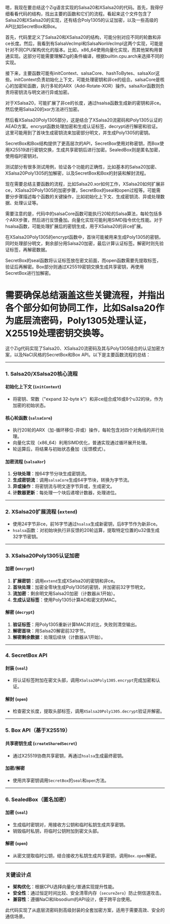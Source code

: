 嗯，我现在要总结这个Zig语言实现的Salsa20和XSalsa20的代码。首先，我得仔细看看代码的结构，找出主要的函数和它们的流程。看起来这个文件包含了Salsa20和XSalsa20的实现，还有结合Poly1305的认证加密，以及一些高级的API比如SecretBox和Box。

首先，代码里定义了Salsa20和XSalsa20的结构，可能分别对应不同的轮数和非ce长度。然后，我看到有SalsaVecImpl和SalsaNonVecImpl这两个实现，可能是针对不同CPU架构优化的版本。比如，x86_64使用向量化实现，而其他架构用普通实现。这部分可能需要理解Zig的条件编译，根据builtin.cpu.arch来选择不同的实现。

接下来，主要函数可能有initContext、salsaCore、hashToBytes、salsaXor这些。initContext负责初始化上下文，可能处理密钥和非ce的组合。salsaCore是核心的加密轮函数，执行多轮的ARX（Add-Rotate-XOR）操作。salsaXor函数则负责将密钥流与明文进行异或加密。

对于XSalsa20，可能扩展了非ce的长度，通过hsalsa函数生成新的密钥和非ce。然后使用Salsa20的xor方法进行加密。

然后看XSalsa20Poly1305部分，这是结合了XSalsa20流密码和Poly1305认证的AEAD方案。encrypt函数处理加密和生成认证标签，decrypt进行解密和验证。这里可能用到了首块生成密钥流来加密部分明文，并生成Poly1305的密钥。

SecretBox和Box结构提供了更高层次的API，SecretBox使用对称密钥，而Box使用X25519进行密钥交换，生成共享密钥后进行加密。SealedBox则是匿名加密，使用临时密钥对。

测试部分有很多测试用例，验证各个功能的正确性，比如基本的Salsa20加密、XSalsa20Poly1305的加解密，以及SecretBox和Box的封装和解封流程。

现在需要总结主要函数的流程，比如Salsa20.xor如何工作，XSalsa20如何扩展非ce，XSalsa20Poly1305的加密步骤，SecretBox的seal和open过程等。可能需要分步骤描述每个函数的关键操作，比如初始化上下文、生成密钥流、异或处理数据、处理认证等。

需要注意的是，代码中的salsaCore函数可能执行20轮的Salsa算法，每轮包括多个ARX步骤，然后进行反馈叠加。向量化实现可能利用SIMD指令优化性能。对于hsalsa函数，可能处理扩展后的密钥生成，用于XSalsa20的非ce扩展。

在XSalsa20Poly1305的encrypt函数中，首块可能被用来生成Poly1305的密钥，同时处理部分明文，剩余部分用Salsa20加密，最后计算认证标签。解密时则先验证标签，再解密数据。

SecretBox的seal函数将认证标签放在密文前面，而open函数需要先提取标签，验证后再解密。Box部分则通过X25519密钥交换生成共享密钥，再使用SecretBox进行加解密。

需要确保总结涵盖这些关键流程，并指出各个部分如何协同工作，比如Salsa20作为底层流密码，Poly1305处理认证，X25519处理密钥交换等。
================================================
这个Zig代码实现了Salsa20、XSalsa20流密码及其与Poly1305结合的认证加密方案，以及NaCl风格的SecretBox和Box API。以下是主要函数流程的总结：

---

### **1. Salsa20/XSalsa20核心流程**
#### **初始化上下文 (`initContext`)**  
- 将密钥、常数（"expand 32-byte k"）和非ce组合成16或8个u32的块，作为加密的初始状态。

#### **核心轮函数 (`salsaCore`)**  
- 执行20轮的ARX（加-循环移位-异或）操作，每轮包含对四个对角线的并行处理。
- 向量化实现（x86_64）利用SIMD优化，普通实现通过循环展开处理。
- 轮运算后，将结果与初始状态叠加（反馈模式）。

#### **加密流程 (`salsaXor`)**  
1. **分块处理**：按64字节分块生成密钥流。
2. **生成密钥流**：调用`salsaCore`生成64字节块，转换为字节流。
3. **异或操作**：将密钥流与明文逐字节异或，生成密文。
4. **计数器更新**：每处理一个块后递增计数器，处理进位。

---

### **2. XSalsa20扩展流程 (`extend`)**  
- 使用24字节非ce，前16字节通过`hsalsa`生成新密钥，后8字节作为新非ce。
- `hsalsa`函数：对初始块执行非反馈的20轮运算，提取特定位置的u32值生成32字节密钥。

---

### **3. XSalsa20Poly1305认证加密**  
#### **加密 (`encrypt`)**  
1. **扩展密钥**：调用`extend`生成XSalsa20的密钥和非ce。
2. **首块处理**：加密全零块生成Poly1305的密钥，并加密前32字节明文。
3. **流加密**：剩余明文用Salsa20加密（计数器从1开始）。
4. **生成认证标签**：使用Poly1305计算AD和密文的MAC。

#### **解密 (`decrypt`)**  
1. **验证标签**：用Poly1305重新计算MAC并对比，失败则清空输出。
2. **解密首块**：用Salsa20解密前32字节。
3. **解密剩余数据**：处理后续块（计数器从1开始）。

---

### **4. SecretBox API**  
#### **封装 (`seal`)**  
- 将认证标签附加在密文头部，调用`XSalsa20Poly1305.encrypt`完成加密和认证。

#### **解封 (`open`)**  
- 检查密文长度，提取头部标签，调用`XSalsa20Poly1305.decrypt`验证并解密。

---

### **5. Box API（基于X25519）**  
#### **共享密钥生成 (`createSharedSecret`)**  
- 通过X25519协商共享密钥，再通过`hsalsa`生成最终密钥。

#### **加密/解密**  
- 使用共享密钥调用`SecretBox`的`seal`和`open`方法。

---

### **6. SealedBox（匿名加密）**  
#### **加密 (`seal`)**  
- 生成临时密钥对，用接收方公钥和临时私钥生成共享密钥。
- 销毁临时私钥，将临时公钥附加到密文头部。

#### **解密 (`open`)**  
- 从密文提取临时公钥，结合接收方私钥生成共享密钥，调用`Box.open`解密。

---

### **关键设计点**  
- **架构优化**：根据CPU选择向量化/普通实现提升性能。
- **安全性**：通过恒定时间比较、安全清零内存（`secureZero`）防止侧信道攻击。
- **兼容性**：遵循NaCl和libsodium的API设计，便于跨平台使用。

此代码实现了从底层流密码到高级封装的全套加密方案，适用于需要高效、安全的通信场景。